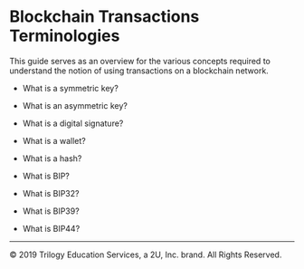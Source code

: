 # Blockchain Transactions Terminologies

This guide serves as an overview for the various concepts required to understand the notion of using transactions on a blockchain network.

* What is a symmetric key?

* What is an asymmetric key?

* What is a digital signature?

* What is a wallet?

* What is a hash?

* What is BIP?

* What is BIP32?

* What is BIP39?

* What is BIP44?

---

© 2019 Trilogy Education Services, a 2U, Inc. brand. All Rights Reserved.
